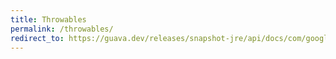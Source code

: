 ```yaml
---
title: Throwables
permalink: /throwables/
redirect_to: https://guava.dev/releases/snapshot-jre/api/docs/com/google/common/base/Throwables.html
---
```

